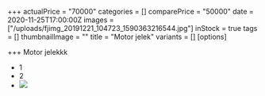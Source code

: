 +++
actualPrice = "70000"
categories = []
comparePrice = "50000"
date = 2020-11-25T17:00:00Z
images = ["/uploads/fjimg_20191221_104723_1590363216544.jpg"]
inStock = true
tags = []
thumbnailImage = ""
title = "Motor jelek"
variants = []
[options]

+++
Motor jelekkk

* 1
* 2
* ![](/uploads/fjimg_20191221_104723_1590363216544.jpg)